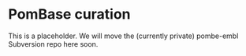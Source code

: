 # PomBase curation

This is a placeholder.  We will move the (currently private) pombe-embl
Subversion repo here soon.

